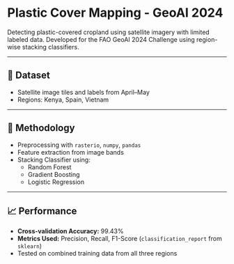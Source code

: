 #  Plastic Cover Mapping - GeoAI 2024

Detecting plastic-covered cropland using satellite imagery with limited labeled data. Developed for the FAO GeoAI 2024 Challenge using region-wise stacking classifiers.

---

## 📂 Dataset

- Satellite image tiles and labels from April–May
- Regions: Kenya, Spain, Vietnam

---

## 🧠 Methodology

- Preprocessing with `rasterio`, `numpy`, `pandas`
- Feature extraction from image bands
- Stacking Classifier using:
  - Random Forest
  - Gradient Boosting
  - Logistic Regression

---

## 📈 Performance

- **Cross-validation Accuracy:** 99.43%
- **Metrics Used:** Precision, Recall, F1-Score (`classification_report` from `sklearn`)
- Tested on combined training data from all three regions
